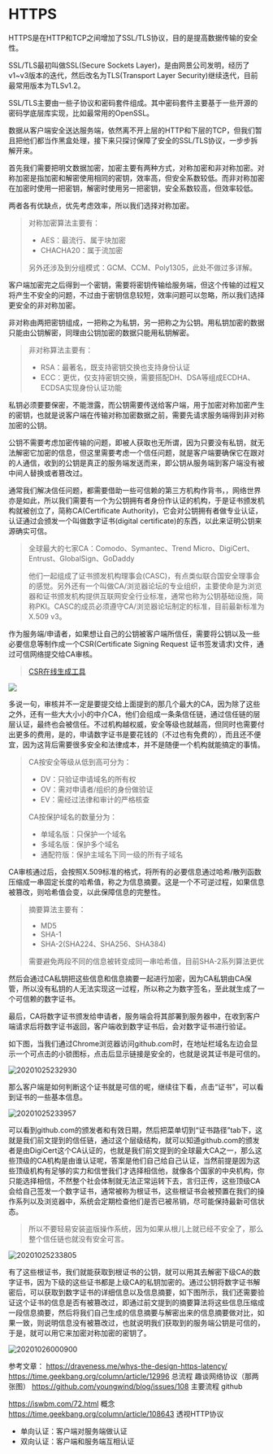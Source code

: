 # HTTPS

HTTPS是在HTTP和TCP之间增加了SSL/TLS协议，目的是提高数据传输的安全性。

SSL/TLS最初叫做SSL(Secure Sockets Layer)，是由网景公司发明，经历了v1~v3版本的迭代，然后改名为TLS(Transport Layer Security)继续迭代，目前最常用版本为TLSv1.2。

SSL/TLS主要由一些子协议和密码套件组成。其中密码套件主要基于一些开源的密码学底层库实现，比如最常用的OpenSSL。

数据从客户端安全送达服务端，依然离不开上层的HTTP和下层的TCP，但我们暂且把他们都当作黑盒处理，接下来只探讨保障了安全的SSL/TLS协议，一步步拆解开来。

首先我们需要把明文数据加密，加密主要有两种方式，对称加密和非对称加密。对称加密是指加密和解密使用相同的密钥，效率高，但安全系数较低。而非对称加密在加密时使用一把密钥，解密时使用另一把密钥，安全系数较高，但效率较低。

两者各有优缺点，优先考虑效率，所以我们选择对称加密。

> 对称加密算法主要有：
> 
> - AES：最流行、属于块加密
> - CHACHA20：属于流加密
> 
> 另外还涉及到分组模式：GCM、CCM、Poly1305，此处不做过多详解。

客户端加密完之后得到一个密钥，需要将密钥传输给服务端，但这个传输的过程又将产生不安全的问题，不过由于密钥信息较短，效率问题可以忽略，所以我们选择更安全的非对称加密。

非对称由两把密钥组成，一把称之为私钥，另一把称之为公钥。用私钥加密的数据只能由公钥解密，同理由公钥加密的数据只能用私钥解密。

> 非对称算法主要有：
> 
> - RSA：最著名，既支持密钥交换也支持身份认证
> - ECC：更优，仅支持密钥交换，需要搭配DH、DSA等组成ECDHA、ECDSA实现身份认证功能

私钥必须要要保密，不能泄露，而公钥需要传送给客户端，用于加密对称加密产生的密钥，也就是说客户端在传输对称加密数据之前，需要先请求服务端得到非对称加密的公钥。

公钥不需要考虑加密传输的问题，即被人获取也无所谓，因为只要没有私钥，就无法解密它加密的信息，但这里需要考虑一个信任问题，就是客户端要确保它在跟对的人通信，收到的公钥是真正的服务端发送而来，即公钥从服务端到客户端没有被中间人替换或者篡改过。

通常我们解决信任问题，都需要借助一些可信赖的第三方机构作背书，，网络世界亦是如此，所以我们需要有一个为公钥拥有者身份作认证的机构，于是证书颁发机构就被创立了，简称CA(Certificate Authority)，它会对公钥拥有者做专业认证，认证通过会颁发一个叫做数字证书(digital certificate)的东西，以此来证明公钥来源确实可信。

> 全球最大的七家CA：Comodo、Symantec、Trend Micro、DigiCert、Entrust、GlobalSign、GoDaddy
> 
> 他们一起组成了证书颁发机构理事会(CASC)，有点类似联合国安全理事会的感觉。另外还有一个叫做CA/浏览器论坛的专业组织，主要使命是为浏览器和证书颁发机构提供互联网安全行业标准，通常也称为公钥基础设施，简称PKI。CASC的成员必须遵守CA/浏览器论坛制定的标准，目前最新标准为X.509 v3。

作为服务端/申请者，如果想让自己的公钥被客户端所信任，需要将公钥以及一些必要信息等制作成一个CSR(Certificate Signing Request 证书签发请求)文件，通过可信网络提交给CA审核。

> [CSR在线生成工具](https://myssl.com/csr_create.html)

[![](http://image.iswbm.com/20200724124502.png)](https://iswbm.com/72.html)

多说一句，审核并不一定是要提交给上面提到的那几个最大的CA，因为除了这些之外，还有一些大大小小的中介CA，他们会组成一条条信任链，通过信任链的层层认证，最终也会被信任。不过机构越权威，安全等级也就越高，但同时也需要付出更多的费用，是的，申请数字证书是要花钱的（不过也有免费的），而且还不便宜，因为这背后需要很多安全和法律成本，并不是随便一个机构就能搞定的事情。

> CA按安全等级从低到高可分为：
> 
> - DV：只验证申请域名的所有权
> - OV：需对申请者/组织的身份做验证
> - EV：需经过法律和审计的严格核查
>
> CA按保护域名的数量分为：
> 
> - 单域名版：只保护一个域名
> - 多域名版：保护多个域名
> - 通配符版：保护主域名下同一级的所有子域名

CA审核通过后，会按照X.509标准的格式，将所有的必要信息通过哈希/散列函数压缩成一串固定长度的哈希值，称之为信息摘要。这是一个不可逆过程，如果信息被篡改，则哈希值会变，以此保障信息的完整性。

> 摘要算法主要有：
> - MD5
> - SHA-1
> - SHA-2(SHA224、SHA256、SHA384)
> 
> 需要避免两段不同的信息被转变成同一串哈希值，目前SHA-2系列算法更优

然后会通过CA私钥把这些信息和信息摘要一起进行加密，因为CA私钥由CA保管，所以没有私钥的人无法实现这一过程，所以称之为数字签名，至此就生成了一个可信赖的数字证书。

最后，CA将数字证书颁发给申请者，服务端会将其部署到服务器中，在收到客户端请求后将数字证书返回，客户端收到数字证书后，会对数字证书进行验证。

如下图，当我们通过Chrome浏览器访问github.com时，在地址栏域名左边会显示一个可点击的小锁图标，点击后显示链接是安全的，也就是说其证书是可信的。

![20201025232930](http://image.zuoright.com/20201025232930.png)

那么客户端是如何判断这个证书就是可信的呢，继续往下看，点击“证书”，可以看到证书的一些基本信息。

![20201025233957](http://image.zuoright.com/20201025233957.png)

可以看到github.com的颁发者和有效日期，然后把菜单切到“证书路径”tab下，这就是我们前文提到的信任链，通过这个层级结构，就可以知道github.com的颁发者是由DigiCert这个CA认证的，也就是我们前文提到的全球最大CA之一，那么这些顶级的CA机构是由谁认证呢，答案是他们自己给自己认证，当然前提是因为这些顶级机构有足够的实力和信誉我们才选择相信他，就像各个国家的中央机构，你只能选择相信，不然整个社会体制就无法正常运转下去，言归正传，这些顶级CA会给自己签发一个数字证书，通常被称为根证书，这些根证书会被预置在我们的操作系列以及浏览器中，系统会定期检查他们是否已被吊销，尽可能保持最新可信状态。

> 所以不要轻易安装盗版操作系统，因为如果从根儿上就已经不安全了，那么整个信任链也就没有安全可言。

![20201025233805](http://image.zuoright.com/20201025233805.png)

有了这些根证书，我们就能获取到根证书的公钥，就可以用其去解密下级CA的数字证书，因为下级的这些证书都是上级CA的私钥加密的。通过公钥将数字证书解密后，可以获取到数字证书的详细信息以及信息摘要，如下图所示，我们还需要验证这个证书的信息是否有被篡改过，即通过前文提到的摘要算法将这些信息压缩成一段信息摘要，然后将我们自己生成的信息摘要与解密出来的信息摘要做对比，如果一致，则说明信息没有被篡改过，也就说明我们获取到的服务端公钥是可信的，于是，就可以用它来加密对称加密的密钥了。

![20201026000900](http://image.zuoright.com/20201026000900.png)


参考文章：
https://draveness.me/whys-the-design-https-latency/
https://time.geekbang.org/column/article/12996 总流程 趣谈网络协议（那两张图）
https://github.com/youngwind/blog/issues/108 主要流程 github

https://iswbm.com/72.html 概念
https://time.geekbang.org/column/article/108643 透视HTTP协议

- 单向认证：客户端对服务端做认证
- 双向认证：客户端和服务端互相认证
